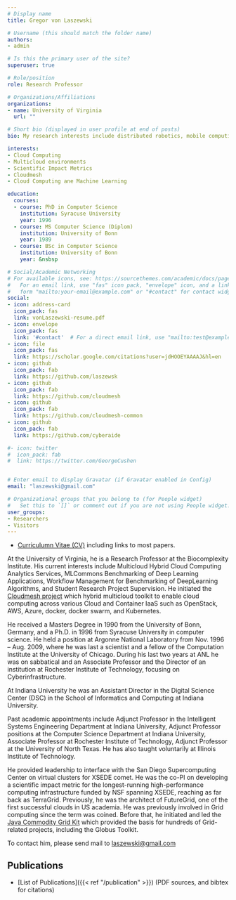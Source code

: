 ```yaml
---
# Display name
title: Gregor von Laszewski

# Username (this should match the folder name)
authors:
- admin

# Is this the primary user of the site?
superuser: true

# Role/position
role: Research Professor

# Organizations/Affiliations
organizations:
- name: University of Virginia
  url: ""

# Short bio (displayed in user profile at end of posts)
bio: My research interests include distributed robotics, mobile computing and programmable matter.

interests:
- Cloud Computing
- Multicloud environments
- Scientific Impact Metrics
- Cloudmesh
- Cloud Computing ane Machine Learning

education:
  courses:
  - course: PhD in Computer Science
    institution: Syracuse University
    year: 1996
  - course: MS Computer Science (Diplom)
    institution: University of Bonn
    year: 1989
  - course: BSc in Computer Science
    institution: University of Bonn
    year: &nsbsp

# Social/Academic Networking
# For available icons, see: https://sourcethemes.com/academic/docs/page-builder/#icons
#   For an email link, use "fas" icon pack, "envelope" icon, and a link in the
#   form "mailto:your-email@example.com" or "#contact" for contact widget.
social:
- icon: address-card
  icon_pack: fas
  link: vonLaszewski-resume.pdf
- icon: envelope
  icon_pack: fas
  link: '#contact'  # For a direct email link, use "mailto:test@example.org".
- icon: file
  icon_pack: fas
  link: https://scholar.google.com/citations?user=jdHOOEYAAAAJ&hl=en
- icon: github
  icon_pack: fab
  link: https://github.com/laszewsk
- icon: github
  icon_pack: fab
  link: https://github.com/cloudmesh
- icon: github
  icon_pack: fab
  link: https://github.com/cloudmesh-common
- icon: github
  icon_pack: fab
  link: https://github.com/cyberaide

#- icon: twitter
#  icon_pack: fab
#  link: https://twitter.com/GeorgeCushen


# Enter email to display Gravatar (if Gravatar enabled in Config)
email: "laszewski@gmail.com"

# Organizational groups that you belong to (for People widget)
#   Set this to `[]` or comment out if you are not using People widget.
user_groups:
- Researchers
- Visitors
---
```


* [Curriculumn Vitae (CV)](vonLaszewski-resume.pdf) including links to
most papers.

At the University of Virginia, he is a Research Professor at the
Biocomplexity Institute. His current interests include
    Multicloud Hybrid Cloud Computing Analytics Services,
    MLCommons Benchmarking of Deep Learning Applications,
    Workflow Management for Benchmarking of DeepLearning Algorithms, and 
    Student Research Project Supervision.
He initiated the
[Cloudmesh project](https://cloudmesh.github.io/cloudmesh-manual/)
which hybrid multicloud toolkit to enable cloud computing across
various Cloud and Container IaaS such as OpenStack, AWS, Azure,
docker, docker swarm, and Kubernetes.

He received a Masters Degree in 1990 from the University of Bonn,
Germany, and a Ph.D. in 1996 from Syracuse University in computer
science. He held a position at Argonne National Laboratory from
Nov. 1996 – Aug. 2009, where he was last a scientist and a fellow of
the Computation Institute at the University of Chicago. During his last
two years at ANL he was on sabbatical and an Associate Professor and
the Director of an institution at Rochester Institute of Technology,
focusing on Cyberinfrastructure.

At Indiana University he was an Assistant Director in the Digital Science
Center (DSC) in the School of Informatics and Computing at Indiana
University.

Past academic appointments include Adjunct Professor in the
Intelligent Systems Engineering Department at Indiana University,
Adjunct Professor positions at the Computer Science Department at
Indiana University, Associate Professor at Rochester Institute of
Technology, Adjunct Professor at the University of North Texas. He has
also taught voluntarily at Illinois Institute of Technology.

He provided leadership to interface with the San Diego Supercomputing
Center on virtual clusters for XSEDE comet.  He was the co-PI on
developing a scientific impact metric for the longest-running
high-performance computing infrastructure funded by NSF spanning
XSEDE, reaching as far back as TerraGrid.  Previously, he was the
architect of FutureGrid, one of the first successful clouds in US
academia. He was previously involved in Grid computing since the term
was coined. Before that, he initiated and led the
[Java Commodity Grid Kit](http://www.cogkit.org) which provided the
basis for hundreds of Grid-related projects, including the Globus
Toolkit.

To contact him, please send mail to <laszewski@gmail.com>

## Publications


* [List of Publications]({{< ref "/publication" >}}) (PDF sources, and
  bibtex for citations)
